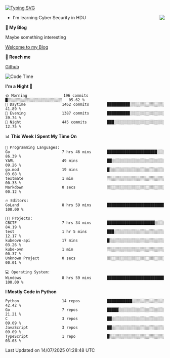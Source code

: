 [![Typing SVG](https://readme-typing-svg.herokuapp.com?font=Fira+Code&pause=1000&random=false&width=450&height=60&lines=Hello+%F0%9F%91%8B%F0%9F%8F%BB;I'm+JBNRZ)](https://git.io/typing-svg)

<a href="#">
  <img align="right" src="https://github-readme-stats.vercel.app/api?username=JBNRZ&show_icons=true&bg_color=15,f2f7fd,E0EAFC" />
</a>

- I'm learning Cyber Security in HDU

 **🌱 My Blog**

Maybe something interesting

[Welcome to my Blog](https://jbnrz.com.cn/)

 **💬 Reach me** 

[Github](https://github.com/JBNRZ)


<!--START_SECTION:waka-->
![Code Time](http://img.shields.io/badge/Code%20Time-1%2C312%20hrs%2048%20mins-blue)

**I'm a Night 🦉** 

```text
🌞 Morning                196 commits         █░░░░░░░░░░░░░░░░░░░░░░░░   05.62 % 
🌆 Daytime                1462 commits        ██████████░░░░░░░░░░░░░░░   41.89 % 
🌃 Evening                1387 commits        ██████████░░░░░░░░░░░░░░░   39.74 % 
🌙 Night                  445 commits         ███░░░░░░░░░░░░░░░░░░░░░░   12.75 % 
```


📊 **This Week I Spent My Time On** 

```text
💬 Programming Languages: 
Go                       7 hrs 46 mins       ██████████████████████░░░   86.39 % 
YAML                     49 mins             ██░░░░░░░░░░░░░░░░░░░░░░░   09.26 % 
go.mod                   19 mins             █░░░░░░░░░░░░░░░░░░░░░░░░   03.68 % 
textmate                 1 min               ░░░░░░░░░░░░░░░░░░░░░░░░░   00.33 % 
Markdown                 0 secs              ░░░░░░░░░░░░░░░░░░░░░░░░░   00.12 % 

🔥 Editors: 
GoLand                   8 hrs 59 mins       █████████████████████████   100.00 % 

🐱‍💻 Projects: 
CBCTF                    7 hrs 34 mins       █████████████████████░░░░   84.19 % 
test                     1 hr 5 mins         ███░░░░░░░░░░░░░░░░░░░░░░   12.17 % 
kubeovn-api              17 mins             █░░░░░░░░░░░░░░░░░░░░░░░░   03.26 % 
kube-ovn                 1 min               ░░░░░░░░░░░░░░░░░░░░░░░░░   00.37 % 
Unknown Project          0 secs              ░░░░░░░░░░░░░░░░░░░░░░░░░   00.01 % 

💻 Operating System: 
Windows                  8 hrs 59 mins       █████████████████████████   100.00 % 
```

**I Mostly Code in Python** 

```text
Python                   14 repos            ███████████░░░░░░░░░░░░░░   42.42 % 
Go                       7 repos             █████░░░░░░░░░░░░░░░░░░░░   21.21 % 
C                        3 repos             ██░░░░░░░░░░░░░░░░░░░░░░░   09.09 % 
JavaScript               3 repos             ██░░░░░░░░░░░░░░░░░░░░░░░   09.09 % 
TypeScript               1 repo              █░░░░░░░░░░░░░░░░░░░░░░░░   03.03 % 
```




 Last Updated on 14/07/2025 01:28:48 UTC
<!--END_SECTION:waka-->
